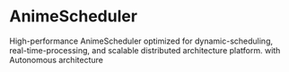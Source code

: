 # AnimeScheduler
High-performance AnimeScheduler optimized for dynamic-scheduling, real-time-processing, and scalable distributed architecture platform. with Autonomous architecture
